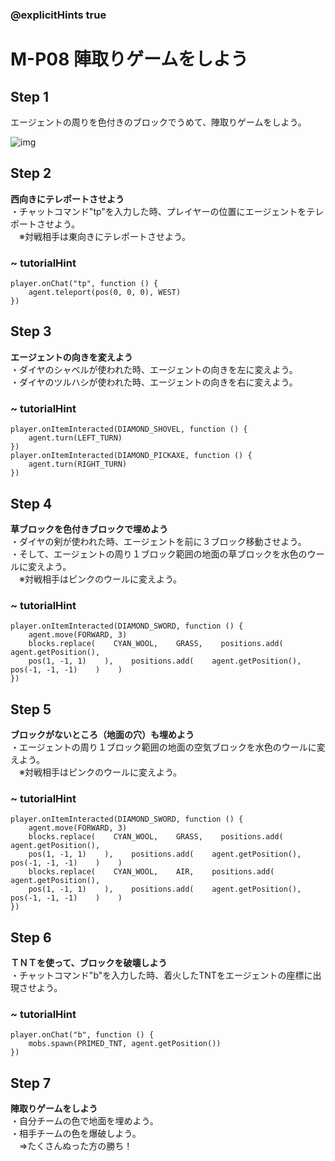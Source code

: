 ### @explicitHints true

# M-P08 陣取りゲームをしよう

## Step 1  
エージェントの周りを色付きのブロックでうめて、陣取りゲームをしよう。  

![img](https://teck89.xsrv.jp/MEE_tutorial/img/M-P08.png)


## Step 2  
**西向きにテレポートさせよう**  
・チャットコマンド"tp"を入力した時、プレイヤーの位置にエージェントをテレポートさせよう。  
　※対戦相手は東向きにテレポートさせよう。

### ~ tutorialHint
```blocks
player.onChat("tp", function () {
    agent.teleport(pos(0, 0, 0), WEST)
})
```

## Step 3
**エージェントの向きを変えよう**  
・ダイヤのシャベルが使われた時、エージェントの向きを左に変えよう。  
・ダイヤのツルハシが使われた時、エージェントの向きを右に変えよう。

### ~ tutorialHint
```blocks
player.onItemInteracted(DIAMOND_SHOVEL, function () {
    agent.turn(LEFT_TURN)
})
player.onItemInteracted(DIAMOND_PICKAXE, function () {
    agent.turn(RIGHT_TURN)
})
```

## Step 4
**草ブロックを色付きブロックで埋めよう**  
・ダイヤの剣が使われた時、エージェントを前に３ブロック移動させよう。  
・そして、エージェントの周り１ブロック範囲の地面の草ブロックを水色のウールに変えよう。  
　※対戦相手はピンクのウールに変えよう。

### ~ tutorialHint
```blocks
player.onItemInteracted(DIAMOND_SWORD, function () {
    agent.move(FORWARD, 3)
    blocks.replace(    CYAN_WOOL,    GRASS,    positions.add(    agent.getPosition(),
    pos(1, -1, 1)    ),    positions.add(    agent.getPosition(),    pos(-1, -1, -1)    )    )
})
```

## Step 5
**ブロックがないところ（地面の穴）も埋めよう**  
・エージェントの周り１ブロック範囲の地面の空気ブロックを水色のウールに変えよう。  
　※対戦相手はピンクのウールに変えよう。

### ~ tutorialHint
```blocks
player.onItemInteracted(DIAMOND_SWORD, function () {
    agent.move(FORWARD, 3)
    blocks.replace(    CYAN_WOOL,    GRASS,    positions.add(    agent.getPosition(),
    pos(1, -1, 1)    ),    positions.add(    agent.getPosition(),    pos(-1, -1, -1)    )    )
    blocks.replace(    CYAN_WOOL,    AIR,    positions.add(    agent.getPosition(),
    pos(1, -1, 1)    ),    positions.add(    agent.getPosition(),    pos(-1, -1, -1)    )    )
})
```

## Step 6
**ＴＮＴを使って、ブロックを破壊しよう**  
・チャットコマンド"b"を入力した時、着火したTNTをエージェントの座標に出現させよう。

### ~ tutorialHint
```blocks
player.onChat("b", function () {
    mobs.spawn(PRIMED_TNT, agent.getPosition())
})
```

## Step 7
**陣取りゲームをしよう**  
・自分チームの色で地面を埋めよう。  
・相手チームの色を爆破しよう。  
　⇒たくさんぬった方の勝ち！
